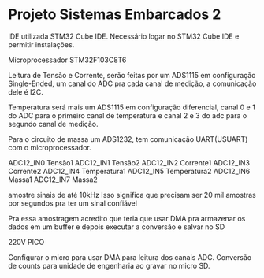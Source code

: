 ﻿# Projeto Sistemas Embarcados 2
IDE utilizada STM32 Cube IDE. 
Necessário logar no STM32 Cube IDE e permitir instalações.

Microprocessador STM32F103C8T6

Leitura de Tensão e Corrente, serão feitas por um ADS1115 em configuração Single-Ended, um canal do ADC pra cada canal de medição, a comunicação dele é I2C.

Temperatura será mais um ADS1115 em configuração diferencial, canal 0 e 1 do ADC para o primeiro canal de temperatura e canal 2 e 3 do adc para o segundo canal de medição.

Para o circuito de massa um ADS1232, tem comunicação UART(USUART) com o microprocessador.

ADC12_IN0	Tensão1
ADC12_IN1	Tensão2
ADC12_IN2	Corrente1
ADC12_IN3	Corrente2
ADC12_IN4	Temperatura1
ADC12_IN5	Temperatura2
ADC12_IN6	Massa1
ADC12_IN7	Massa2

amostre sinais de até 10kHz
Isso significa que precisam ser 20 mil amostras por segundos pra ter um sinal confiável

Pra essa amostragem acredito que teria que usar DMA pra armazenar os dados em um buffer e depois executar a conversão e salvar no SD

220V PICO

Configurar o micro para usar DMA para leitura dos canais ADC.
Conversão de counts para unidade de engenharia ao gravar no micro SD.
